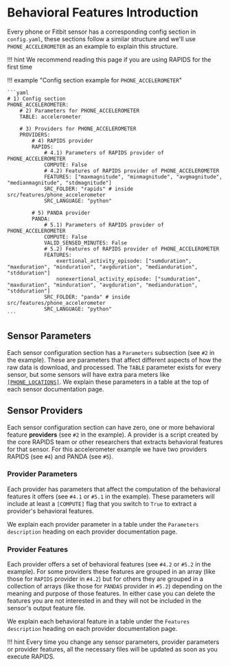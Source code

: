 # Behavioral Features Introduction

Every phone or Fitbit sensor has a corresponding config section in `config.yaml`, these sections follow a similar structure and we'll use `PHONE_ACCELEROMETER` as an example to explain this structure.

!!! hint
    We recommend reading this page if you are using RAPIDS for the first time

!!! example "Config section example for `PHONE_ACCELEROMETER`"

    ```yaml
    # 1) Config section
    PHONE_ACCELEROMETER:
        # 2) Parameters for PHONE_ACCELEROMETER
        TABLE: accelerometer

        # 3) Providers for PHONE_ACCELEROMETER
        PROVIDERS:
            # 4) RAPIDS provider
            RAPIDS:
                # 4.1) Parameters of RAPIDS provider of PHONE_ACCELEROMETER
                COMPUTE: False
                # 4.2) Features of RAPIDS provider of PHONE_ACCELEROMETER
                FEATURES: ["maxmagnitude", "minmagnitude", "avgmagnitude", "medianmagnitude", "stdmagnitude"]
                SRC_FOLDER: "rapids" # inside src/features/phone_accelerometer
                SRC_LANGUAGE: "python"
            
            # 5) PANDA provider
            PANDA:
                # 5.1) Parameters of RAPIDS provider of PHONE_ACCELEROMETER
                COMPUTE: False
                VALID_SENSED_MINUTES: False
                # 5.2) Features of RAPIDS provider of PHONE_ACCELEROMETER
                FEATURES:
                    exertional_activity_episode: ["sumduration", "maxduration", "minduration", "avgduration", "medianduration", "stdduration"]
                    nonexertional_activity_episode: ["sumduration", "maxduration", "minduration", "avgduration", "medianduration", "stdduration"]
                SRC_FOLDER: "panda" # inside src/features/phone_accelerometer
                SRC_LANGUAGE: "python"
    ```

## Sensor Parameters
Each sensor configuration section has a `Parameters` subsection (see `#2` in the example). These are parameters that affect different aspects of how the raw data is download, and processed. The `TABLE` parameter exists for every sensor, but some sensors will have extra para meters like [`[PHONE_LOCATIONS]`](/features/phone-locations/). We explain these parameters in a table at the top of each sensor documentation page.

## Sensor Providers
Each sensor configuration section can have zero, one or more behavioral feature **providers** (see `#2` in the example). A provider is a script created by the core RAPIDS team or other researchers that extracts behavioral features for that sensor. For this accelerometer example we have two providers RAPIDS (see `#4`) and PANDA (see `#5`).

### Provider Parameters
Each provider has parameters that affect the computation of the behavioral features it offers (see `#4.1` or `#5.1` in the example). These parameters will include at least a `[COMPUTE]` flag that you switch to `True` to extract a provider's behavioral features. 

We explain each provider parameter in a table under the `Parameters description` heading on each provider documentation page.

### Provider Features
Each provider offers a set of behavioral features (see `#4.2` or `#5.2` in the example). For some providers these features are grouped in an array (like those for `RAPIDS` provider in `#4.2`) but for others they are grouped in a collection of arrays (like those for `PANDAS` provider in `#5.2`) depending on the meaning and purpose of those features. In either case you can delete the features you are not interested in and they will not be included in the sensor's output feature file. 

We explain each behavioral feature in a table under the `Features description` heading on each provider documentation page.

!!! hint
    Every time you change any sensor parameters, provider parameters or provider features, all the necessary files will be updated as soon as you execute RAPIDS.
